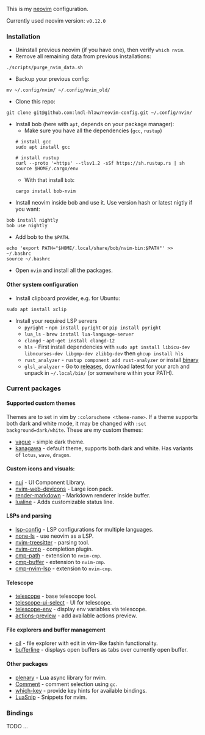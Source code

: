 This is my [neovim](https://neovim.io/) configuration.

Currently used neovim version: `v0.12.0`

### Installation
- Uninstall previous neovim (if you have one), then verify `which nvim`.
- Remove all remaining data from previous installations:
```
./scripts/purge_nvim_data.sh
```
- Backup your previous config:
```
mv ~/.config/nvim/ ~/.config/nvim_old/
```
- Clone this repo:
```
git clone git@github.com:lndl-hlaw/neovim-config.git ~/.config/nvim/
```
- Install bob (here with `apt`, depends on your package manager):
    - Make sure you have all the dependencies (`gcc`, `rustup`)
    ```
    # install gcc
    sudo apt install gcc 

    # install rustup
    curl --proto '=https' --tlsv1.2 -sSf https://sh.rustup.rs | sh 
    source $HOME/.cargo/env
    ```
    - With that install `bob`:
    ```
    cargo install bob-nvim
    ```
- Install neovim inside bob and use it. Use version hash or latest nigtly if you want:
```
bob install nightly
bob use nightly
```
- Add bob to the `$PATH`.
```
echo 'export PATH="$HOME/.local/share/bob/nvim-bin:$PATH"' >> ~/.bashrc
source ~/.bashrc
```
- Open `nvim` and install all the packages.

#### Other system configuration
- Install clipboard provider, e.g. for Ubuntu:
```
sudo apt install xclip
```
- Install your required LSP servers
    - `pyright` - `npm install pyright` or `pip install pyright`
    - `lua_ls` - `brew install lua-language-server`
    - `clangd` - `apt-get install clangd-12`
    - `hls` - First install dependencies with `sudo apt install libicu-dev libncurses-dev libgmp-dev zlib1g-dev` then `ghcup install hls`
    - `rust_analyzer` - `rustup component add rust-analyzer` or install [binary](https://rust-analyzer.github.io/book/rust_analyzer_binary.html#rust-analyzer-binary)
    - `glsl_analyzer` - Go to [releases](https://github.com/nolanderc/glsl_analyzer/releases), download latest for your arch and unpack in `~/.local/bin/` (or somewhere within your PATH).

### Current packages

#### Supported custom themes
Themes are to set in vim by `:colorscheme <theme-name>`. If a theme supports both dark and white mode, it may be changed with `:set background=dark/white`.
These are my custom themes:

- [vague](https://github.com/vague2k/vague.nvim) - simple dark theme.
- [kanagawa](https://github.com/rebelot/kanagawa.nvim) -  default theme, supports both dark and white. Has variants of `lotus`, `wave`, `dragon`. 

#### Custom icons and visuals:

- [nui](https://github.com/MunifTanjim/nui.nvim) - UI Component Library.
- [nvim-web-devicons](https://github.com/nvim-tree/nvim-web-devicons) - Large icon pack.
- [render-markdown](https://github.com/MeanderingProgrammer/render-markdown.nvim) - Markdown renderer inside buffer.
- [lualine](https://github.com/nvim-lualine/lualine.nvim) - Adds customizable status line.

#### LSPs and parsing

- [lsp-config](https://github.com/neovim/nvim-lspconfig) - LSP configurations for multiple languages.
- [none-ls](https://github.com/nvimtools/none-ls.nvim) - use neovim as a LSP.
- [nvim-treesitter](https://github.com/nvim-treesitter/nvim-treesitter) - parsing tool.
- [nvim-cmp](https://github.com/hrsh7th/nvim-cmp) - completion plugin.
- [cmp-path](https://github.com/hrsh7th/cmp-path) - extension to `nvim-cmp`.
- [cmp-buffer](https://github.com/hrsh7th/cmp-buffer) - extension to `nvim-cmp`.
- [cmp-nvim-lsp](https://github.com/hrsh7th/cmp-nvim-lsp) - extension to `nvim-cmp`.

#### Telescope

- [telescope](https://github.com/nvim-telescope/telescope.nvim) - base telescope tool.
- [telescope-ui-select](https://github.com/nvim-telescope/telescope-ui-select.nvim) - UI for telescope.
- [telescope-env](https://github.com/LinArcX/telescope-env.nvim) - display env variables via telescope.
- [actions-preview](https://github.com/aznhe21/actions-preview.nvim) - add available actions preview. 

#### File explorers and buffer management

- [oil](https://github.com/stevearc/oil.nvim) - file explorer with edit in vim-like fashin functionality.
- [bufferline](https://github.com/akinsho/bufferline.nvim) - displays open buffers as tabs over currently open buffer.

#### Other packages

- [plenary](https://github.com/nvim-lua/plenary.nvim) - Lua async library for nvim.
- [Comment](https://github.com/numToStr/Comment.nvim) - comment selection using `gc`.
- [which-key](https://github.com/folke/which-key.nvim) - provide key hints for available bindings.
- [LuaSnip](https://github.com/L3MON4D3/LuaSnip) - Snippets for nvim.

### Bindings
TODO ...
